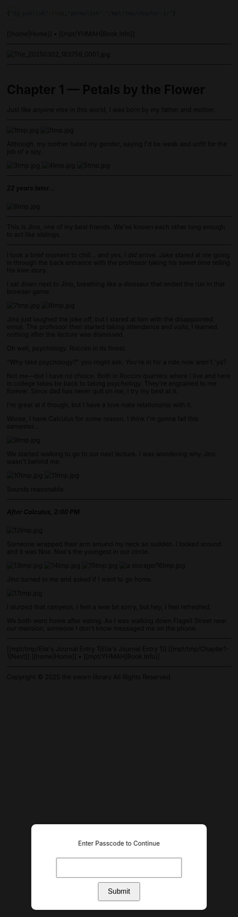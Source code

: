 ```yaml
---
{"dg-publish":true,"permalink":"/mpt/tmp/chapter-1/"}
---
```


<div id="lockscreen"> <div id="popup"> <p>Enter Passcode to Continue</p> <input type="password" id="passcode" maxlength="6" /> <button onclick="submitPasscode()">Submit</button> </div> </div> <script> const correctPasscode = "123456"; // Change this as needed function lockPage() { document.body.style.overflow = "hidden"; document.getElementById("lockscreen").style.display = "flex"; } function unlockPage() { document.body.style.overflow = "auto"; document.getElementById("lockscreen").style.display = "none"; } function submitPasscode() { const enteredPasscode = document.getElementById("passcode").value; if (enteredPasscode === correctPasscode) { unlockPage(); } else { alert("Incorrect Passcode"); document.getElementById("passcode").value = ""; } } document.addEventListener("DOMContentLoaded", lockPage); </script> <style> #lockscreen { position: fixed; top: 0; left: 0; width: 100%; height: 100%; background: rgba(0, 0, 0, 0.9); display: flex; align-items: center; justify-content: center; z-index: 9999; } #popup { background: white; padding: 20px; text-align: center; border-radius: 10px; box-shadow: 0 0 10px rgba(0, 0, 0, 0.3); } #passcode { width: 80%; padding: 10px; font-size: 18px; margin: 10px 0; text-align: center; } button { padding: 10px 20px; font-size: 16px; cursor: pointer; } </style> 

[[home\|Home]] • [[mpt/YHMAH\|Book Info]]
***
![The_20250302_183759_0001.jpg](/img/user/a%20storage/The_20250302_183759_0001.jpg)
***
# Chapter 1 — Petals by the Flower

Just like anyone else in this world, I was born by my father and mother.

***
![1tmp.jpg](/img/user/a%20storage/1tmp.jpg)
![2tmp.jpg](/img/user/a%20storage/2tmp.jpg)

Although, my mother hated my gender, saying I'd be weak and unfit for the job of a spy.

![3tmp.jpg](/img/user/a%20storage/3tmp.jpg)
![4tmp.jpg](/img/user/a%20storage/4tmp.jpg)
![5tmp.jpg](/img/user/a%20storage/5tmp.jpg)

***
##### 22 years later...

![6tmp.jpg](/img/user/a%20storage/6tmp.jpg)

***
This is Jino, one of my best friends. We've known each other long enough to act like siblings.
***

I took a brief moment to chill... and yes, I *did* arrive. Jake stared at me going in through the back entrance with the professor taking his sweet time telling his love story.

I sat down next to Jino, breathing like a dinosaur that ended the run in that browser game.

![7tmp.jpg](/img/user/a%20storage/7tmp.jpg)
![8tmp.jpg](/img/user/a%20storage/8tmp.jpg)

Jino just laughed the joke off, but I stared at him with the disappointed emoji. The professor then started taking attendance and *voila*, I learned *nothing* after the lecture was dismissed.

Oh well, psychology. Roccini in its finest.

"Why take psychology?" you might ask.
You're in for a ride now aren't 'ya?

Not me—but I have no choice. Both in Roccini quarters where I live and here in college takes be back to taking psychology. They're engrained to me forever. Since dad has never quit on me, I try my best at it.

I'm great at *it* though, but I have a love-hate relationship with it.

Worse, I have Calculus for *some* reason. I think I'm gonna fail this semester...

![9tmp.jpg](/img/user/a%20storage/9tmp.jpg)

We started walking to go to our next lecture. I was wondering why Jino wasn't behind me.

![10tmp.jpg](/img/user/a%20storage/10tmp.jpg)
![11tmp.jpg](/img/user/a%20storage/11tmp.jpg)

Sounds reasonable.
***
##### After Calculus, 2:00 PM

![12tmp.jpg](/img/user/a%20storage/12tmp.jpg)

Someone wrapped their arm around my neck so sudden. I looked around and it was Noa.
Noa's the youngest in our circle.

![13tmp.jpg](/img/user/a%20storage/13tmp.jpg)
![14tmp.jpg](/img/user/a%20storage/14tmp.jpg)
![15tmp.jpg](/img/user/a%20storage/15tmp.jpg)
![a storage/16tmp.jpg](/img/user/a%20storage/16tmp.jpg)

Jino turned to me and asked if I want to go home.

![17tmp.jpg](/img/user/a%20storage/17tmp.jpg)

I slurped that ramyeon. I feel a wee bit sorry, but hey, I feel refreshed.

We both went home after eating. As I was walking down Flagell Street near our mansion, someone I don't know messaged me on the phone.

***

[[mpt/tmp/Elia's Journal Entry 1\|Elia's Journal Entry 1]]
[[mpt/tmp/Chapter1-1\|Next]]
[[home\|Home]] • [[mpt/YHMAH\|Book Info]]

***
Copyright © 2025 the sworn library
All Rights Reserved.

